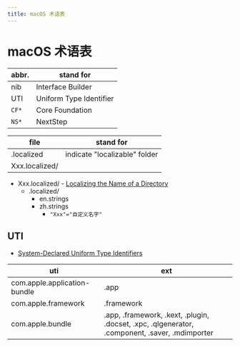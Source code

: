 ```yaml
---
title: macOS 术语表
---
```


# macOS 术语表

| abbr. | stand for               |
| ----- | ----------------------- |
| nib   | Interface Builder       |
| UTI   | Uniform Type Identifier |
| `CF*` | Core Foundation         |
| `NS*` | NextStep                |

| file           | stand for                     |
| -------------- | ----------------------------- |
| .localized     | indicate "localizable" folder |
| Xxx.localized/ |                               |

- Xxx.localized/ - [Localizing the Name of a Directory]
  - .localized/
    - en.strings
    - zh.strings
      - `"Xxx"="自定义名字"`

[localizing the name of a directory]: https://developer.apple.com/library/archive/documentation/FileManagement/Conceptual/FileSystemAdvancedPT/LocalizingtheNameofaDirectory/LocalizingtheNameofaDirectory.html

## UTI

- [System-Declared Uniform Type Identifiers](https://developer.apple.com/library/archive/documentation/Miscellaneous/Reference/UTIRef/Articles/System-DeclaredUniformTypeIdentifiers.html)

| uti                          | ext                                                                                            |
| ---------------------------- | ---------------------------------------------------------------------------------------------- |
| com.apple.application-bundle | .app                                                                                           |
| com.apple.framework          | .framework                                                                                     |
| com.apple.bundle             | .app, .framework, .kext, .plugin, .docset, .xpc, .qlgenerator, .component, .saver, .mdimporter |
